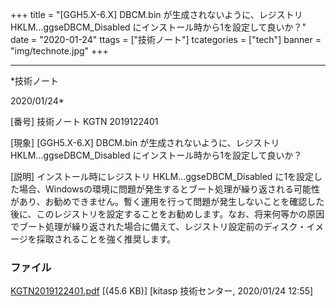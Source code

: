 ﻿+++
title = "[GGH5.X-6.X] DBCM.bin が生成されないように、レジストリ HKLM...ggseDBCM_Disabled にインストール時から1を設定して良いか？"
date = "2020-01-24"
ttags = ["技術ノート"]
tcategories = ["tech"]
banner = "img/technote.jpg"
+++

-----------------------------------------------------------------------------------------------------------------------------

*技術ノート

2020/01/24*


[番号]
技術ノート KGTN 2019122401

[現象]
[GGH5.X-6.X] DBCM.bin が生成されないように、レジストリ
HKLM...ggseDBCM_Disabled にインストール時から1を設定して良いか？

[説明]
インストール時にレジストリ HKLM...ggseDBCM_Disabled
に1を設定した場合、Windowsの環境に問題が発生するとブート処理が繰り返される可能性があり、お勧めできません。暫く運用を行って問題が発生しないことを確認した後に、このレジストリを設定することをお勧めします。なお、将来何等かの原因でブート処理が繰り返された場合に備えて、レジストリ設定前のディスク・イメージを採取されることを強く推奨します。


### ファイル

 
 


[KGTN2019122401.pdf](http://techreport.kitasp.net/attachments/download/4442/KGTN2019122401.pdf)
 [(45.6 KB)] [kitasp 技術センター, 2020/01/24
12:55]


 


 

